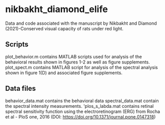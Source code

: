 # nikbakht_diamond_elife
Data and code associated with the manuscript by Nikbakht and Diamond (2021)-Conserved visual capacity of rats under red light.
## Scripts
plot_behavior.m contains MATLAB scripts used for analysis of the behavioral results shown in figures 1-2 as well as figure supplements.
plot_spect.m contains MATLAB script for analysis of the spectral analysis shown in figure 1(D) and associated figure supplements.
## Data files
behavior_data.mat contains the behavioral data 
spectral_data.mat contain the spectral intensity measurements.
'plos_s_labda.mat contains retinal spectral sensitivity function using the electroretinogram (ERG) from Rocha et al - PloS one, 2016 (DOI: https://doi.org/10.1371/journal.pone.0147318)
